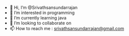 - 👋 Hi, I’m @Srivathsansundarrajan
- 👀 I’m interested in programming
- 🌱 I’m currently learning java
- 💞️ I’m looking to collaborate on 
- 📫 How to reach me : srivathsansundarrajan@gmail.com

<!---
Srivathsansundarrajan/Srivathsansundarrajan is a ✨ special ✨ repository because its `README.md` (this file) appears on your GitHub profile.
You can click the Preview link to take a look at your changes.
--->
